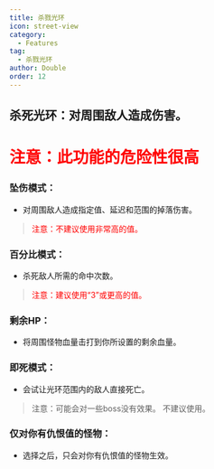 ```yaml
---
title: 杀戮光环
icon: street-view
category:
  - Features
tag:
  - 杀戮光环
author: Double
order: 12
---
```


## 杀死光环：对周围敌人造成伤害。
# <span style="color:red;">注意：此功能的危险性很高</span>
### 坠伤模式：
- 对周围敌人造成指定值、延迟和范围的掉落伤害。
><span style="color:red;">注意：不建议使用非常高的值。</span>
### 百分比模式：
- 杀死敌人所需的命中次数。
><span style="color:red;">注意：建议使用“3”或更高的值。</span>
### 剩余HP：
- 将周围怪物血量击打到你所设置的剩余血量。
### 即死模式：
- 会试让光环范围内的敌人直接死亡。
>注意：可能会对一些boss没有效果。
>不建议使用。
### 仅对你有仇恨值的怪物：
- 选择之后，只会对你有仇恨值的怪物生效。






